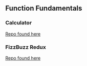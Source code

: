 ## Function Fundamentals

### Calculator
[Repo found here](https://github.com/ga-wdi-exercises/js-calculator-intro)

### FizzBuzz Redux
[Repo found here](https://github.com/ga-wdi-exercises/fizzBuzz_redux)
